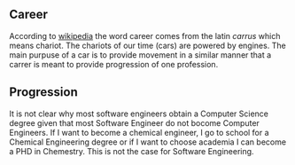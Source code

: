 ## Career

According to [wikipedia](https://en.wikipedia.org/wiki/Career#Etymology) the word career comes from the latin _carrus_ which means chariot. The chariots of our time (cars) are powered by engines. The main purpuse of a car is to provide movement in a similar manner that a carrer is meant to provide progression of one profession. 

## Progression

It is not clear why most software engineers obtain a Computer Science degree given that most Software Engineer do not bocome Computer Engineers. If I want to become a chemical engineer, I go to school for a Chemical Engineering degree or if I want to choose academia I can become a PHD in Chemestry. This is not the case for Software Engineering.


